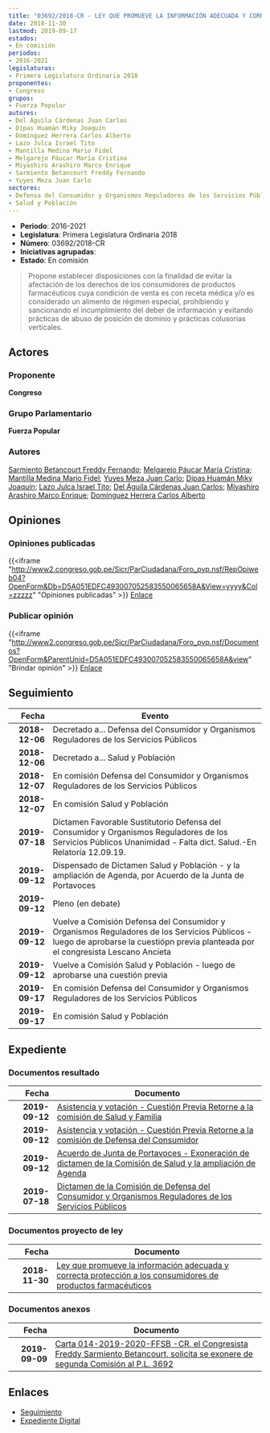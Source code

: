 ```yaml
---
title: "03692/2018-CR - LEY QUE PROMUEVE LA INFORMACIÓN ADECUADA Y CORRECTA PROTECCIÓN A LOS CONSUMIDORES DE PRODUCTOS FARMACÉUTICOS"
date: 2018-11-30
lastmod: 2019-09-17
estados:
- En comisión
periodos:
- 2016-2021
legislaturas:
- Primera Legislatura Ordinaria 2018
proponentes:
- Congreso
grupos:
- Fuerza Popular
autores:
- Del Águila Cárdenas Juan Carlos
- Dipas Huamán Miky Joaquín
- Domínguez Herrera Carlos Alberto
- Lazo Julca Israel Tito
- Mantilla Medina Mario Fidel
- Melgarejo Páucar María Cristina
- Miyashiro Arashiro Marco Enrique
- Sarmiento Betancourt Freddy Fernando
- Yuyes Meza Juan Carlo
sectores:
- Defensa del Consumidor y Organismos Reguladores de los Servicios Públicos
- Salud y Población
---
```

- **Periodo**: 2016-2021
- **Legislatura**: Primera Legislatura Ordinaria 2018
- **Número**: 03692/2018-CR
- **Iniciativas agrupadas**: 
- **Estado**: En comisión

> Propone establecer disposiciones con la finalidad de evitar la afectación de los derechos de los consumidores de productos farmacéuticos cuya condición de venta es con receta médica y/o es considerado un alimento de régimen especial, prohibiendo y sancionando el incumplimiento del deber de información y evitando prácticas de abuso de posición de dominio y prácticas colusorias verticales.


## Actores

### Proponente

**Congreso**

### Grupo Parlamentario

**Fuerza Popular**

### Autores

[Sarmiento Betancourt Freddy Fernando](mailto:mailto:fsarmiento@congreso.gob.pe); [Melgarejo Páucar María Cristina](mailto:mailto:mmelgarejo@congreso.gob.pe); [Mantilla Medina Mario Fidel](mailto:mailto:mmantilla@congreso.gob.pe); [Yuyes Meza Juan Carlo](mailto:mailto:jyuyes@congreso.gob.pe); [Dipas Huamán Miky Joaquín](mailto:mailto:mdipas@congreso.gob.pe); [Lazo Julca Israel Tito](mailto:mailto:ilazo@congreso.gob.pe); [Del Águila Cárdenas Juan Carlos](mailto:mailto:jdelaguila@congreso.gob.pe); [Miyashiro Arashiro Marco Enrique](mailto:mailto:mmiyashiro@congreso.gob.pe); [Domínguez Herrera Carlos Alberto](mailto:mailto:cdominguez@congreso.gob.pe)

## Opiniones

### Opiniones publicadas

{{<iframe "http://www2.congreso.gob.pe/Sicr/ParCiudadana/Foro_pvp.nsf/RepOpiweb04?OpenForm&Db=D5A051EDFC493007052583550065658A&View=yyyy&Col=zzzzz" "Opiniones publicadas" >}}
[Enlace](http://www2.congreso.gob.pe/Sicr/ParCiudadana/Foro_pvp.nsf/RepOpiweb04?OpenForm&Db=D5A051EDFC493007052583550065658A&View=yyyy&Col=zzzzz)

### Publicar opinión

{{<iframe "http://www2.congreso.gob.pe/Sicr/ParCiudadana/Foro_pvp.nsf/Documentos?OpenForm&ParentUnid=D5A051EDFC493007052583550065658A&view" "Brindar opinión" >}}
[Enlace](http://www2.congreso.gob.pe/Sicr/ParCiudadana/Foro_pvp.nsf/Documentos?OpenForm&ParentUnid=D5A051EDFC493007052583550065658A&view)


## Seguimiento

| Fecha | Evento |
|------:|--------|
| **2018-12-06** | Decretado a... Defensa del Consumidor y Organismos Reguladores de los Servicios Públicos |
| **2018-12-06** | Decretado a... Salud y Población |
| **2018-12-07** | En comisión Defensa del Consumidor y Organismos Reguladores de los Servicios Públicos |
| **2018-12-07** | En comisión Salud y Población |
| **2019-07-18** | Dictamen Favorable Sustitutorio Defensa del Consumidor y Organismos Reguladores de los Servicios Públicos Unanimidad - Falta dict. Salud.-En Relatoría 12.09.19. |
| **2019-09-12** | Dispensado de Dictamen Salud y Población - y la ampliación de Agenda, por Acuerdo de la Junta de Portavoces |
| **2019-09-12** | Pleno (en debate) |
| **2019-09-12** | Vuelve a Comisión Defensa del Consumidor y Organismos Reguladores de los Servicios Públicos - luego de aprobarse la cuestiópn previa planteada por el congresista Lescano Ancieta |
| **2019-09-12** | Vuelve a Comisión Salud y Población - luego de aprobarse una cuestión previa |
| **2019-09-17** | En comisión Defensa del Consumidor y Organismos Reguladores de los Servicios Públicos |
| **2019-09-17** | En comisión Salud y Población |

## Expediente

### Documentos resultado

| Fecha | Documento |
|------:|-----------|
| **2019-09-12** | [Asistencia y votación - Cuestión Previa Retorne a la comisión de Salud y Familia](http://www.leyes.congreso.gob.pe/Documentos/2016_2021/Asistencia_y_Votacion/Proyectos_de_Ley/VCP0369220190912-..pdf) |
| **2019-09-12** | [Asistencia y votación - Cuestión Previa Retorne a la comisión de Defensa del Consumidor](http://www.leyes.congreso.gob.pe/Documentos/2016_2021/Asistencia_y_Votacion/Proyectos_de_Ley/VCP0369220190912.pdf) |
| **2019-09-12** | [Acuerdo de Junta de Portavoces - Exoneración de dictamen de la Comisión de Salud y la ampliación de Agenda](http://www.leyes.congreso.gob.pe/Documentos/2016_2021/Acuerdos/Junta_Portavoces/AJP0369220190912.pdf) |
| **2019-07-18** | [Dictamen de la Comisión de Defensa del Consumidor y Organismos Reguladores de los Servicios Públicos](http://www.leyes.congreso.gob.pe/Documentos/2016_2021/Dictamenes/Proyectos_de_Ley/03692DC06MAY20190718.pdf) |

### Documentos proyecto de ley

| Fecha | Documento |
|------:|-----------|
| **2018-11-30** | [Ley que promueve la información adecuada y correcta protección a los consumidores de productos farmacéuticos](http://www.leyes.congreso.gob.pe/Documentos/2016_2021/Proyectos_de_Ley_y_de_Resoluciones_Legislativas/PL0369220181130..pdf) |

### Documentos anexos

| Fecha | Documento |
|------:|-----------|
| **2019-09-09** | [Carta 014-2019-2020-FFSB -CR, el Congresista Freddy Sarmiento Betancourt, solicita se exonere de segunda Comisión al P.L. 3692](http://www.leyes.congreso.gob.pe/Documentos/2016_2021/Oficios/Congresistas/CARTA-014-2019-2020-FFSB-CR.pdf) |

## Enlaces

- [Seguimiento](http://www2.congreso.gob.pe/Sicr/TraDocEstProc/CLProLey2016.nsf/f7fff46988ca05b1052578e100829cc7/1b1fc35b192dec3b052583580061f40f?OpenDocument)
- [Expediente Digital](http://www2.congreso.gob.pe/Sicr/TraDocEstProc/Expvirt_2011.nsf/visbusqptramdoc1621/03692?opendocument)

